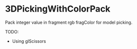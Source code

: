 # 3DPickingWithColorPack
Pack integer value in fragment rgb fragColor for model picking.

TODO:
<ul>
<li>Using glScissors</li>
</ul>
